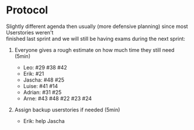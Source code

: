 # Protocol

Slightly different agenda then usually (more defensive planning) since most Userstories weren't  
finished last sprint and we will still be having exams during the next sprint:

1. Everyone gives a rough estimate on how much time they still need (5min)

    - Leo: #29 #38 #42
    - Erik: #21
    - Jascha: #48 #25
    - Luise: #41 #14
    - Adrian: #31 #25
    - Arne: #43 #48 #22 #23 #24
  
2. Assign backup userstories if needed (5min)
    - Erik: help Jascha
